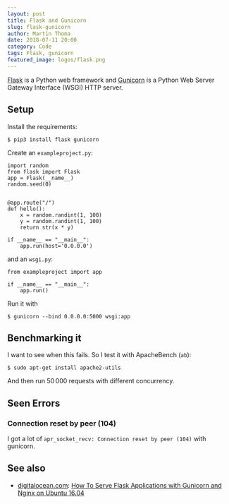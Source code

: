 ```yaml
---
layout: post
title: Flask and Gunicorn
slug: flask-gunicorn
author: Martin Thoma
date: 2018-07-11 20:00
category: Code
tags: Flask, gunicorn
featured_image: logos/flask.png
---
```

[Flask](https://en.wikipedia.org/wiki/Flask_(web_framework)) is a Python
web framework and [Gunicorn](https://en.wikipedia.org/wiki/Gunicorn)
is a Python Web Server Gateway Interface (WSGI) HTTP server.


## Setup

Install the requirements:

```
$ pip3 install flask gunicorn
```

Create an `exampleproject.py`:

```
import random
from flask import Flask
app = Flask(__name__)
random.seed(0)


@app.route("/")
def hello():
    x = random.randint(1, 100)
    y = random.randint(1, 100)
    return str(x * y)

if __name__ == "__main__":
    app.run(host='0.0.0.0')

```

and an `wsgi.py`:

```
from exampleproject import app

if __name__ == "__main__":
    app.run()

```

Run it with

```
$ gunicorn --bind 0.0.0.0:5000 wsgi:app
```


## Benchmarking it

I want to see when this fails. So I test it with ApacheBench (`ab`):

```
$ sudo apt-get install apache2-utils
```

And then run 50&thinsp;000 requests with different concurrency.


## Seen Errors

### Connection reset by peer (104)

I got a lot of `apr_socket_recv: Connection reset by peer (104)` with
gunicorn.


## See also

* [digitalocean.com](https://m.do.co/c/b5dd0c5d61b9): [How To Serve Flask Applications with Gunicorn and Nginx on Ubuntu 16.04](https://www.digitalocean.com/community/tutorials/how-to-serve-flask-applications-with-gunicorn-and-nginx-on-ubuntu-16-04)


<!--
https://engineering.gosquared.com/optimising-nginx-node-js-and-networking-for-heavy-workloads
https://blog.kgriffs.com/2012/12/12/gevent-vs-tornado-benchmarks.html
http://flask.pocoo.org/docs/1.0/deploying/wsgi-standalone/
https://www.digitalocean.com/community/tutorials/how-to-serve-flask-applications-with-gunicorn-and-nginx-on-ubuntu-16-04
https://medium.com/ymedialabs-innovation/deploy-flask-app-with-nginx-using-gunicorn-and-supervisor-d7a93aa07c18
-->